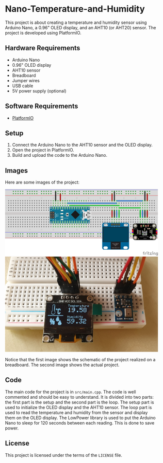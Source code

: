 # Nano-Temperature-and-Humidity

This project is about creating a temperature and humidity sensor using Arduino Nano, a 0.96" OLED display, and an AHT10 (or AHT20) sensor. The project is developed using PlatformIO.

## Hardware Requirements

- Arduino Nano
- 0.96" OLED display
- AHT10 sensor
- Breadboard
- Jumper wires
- USB cable
- 5V power supply (optional)

## Software Requirements

- [PlatformIO](https://platformio.org/)

## Setup

1. Connect the Arduino Nano to the AHT10 sensor and the OLED display.
2. Open the project in PlatformIO.
3. Build and upload the code to the Arduino Nano.

## Images

Here are some images of the project:

![Image 1](./images/Temperature_and_Humidity.png)
![Image 2](./images/RealPic.jpg)

Notice that the first image shows the schematic of the project realized on a breadboard. The second image shows the actual project.

## Code

The main code for the project is in `src/main.cpp`. The code is well commented and should be easy to understand. It is divided into two parts: the first part is the setup and the second part is the loop. The setup part is used to initialize the OLED display and the AHT10 sensor. The loop part is used to read the temperature and humidity from the sensor and display them on the OLED display.
The LowPower library is used to put the Arduino Nano to sleep for 120 seconds between each reading. This is done to save power.

## License

This project is licensed under the terms of the `LICENSE` file.